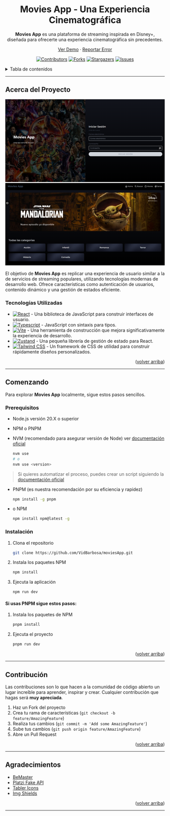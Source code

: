 <div align="center">

# Movies App - Una Experiencia Cinematográfica

**Movies App** es una plataforma de streaming inspirada en Disney+, diseñada para ofrecerte una experiencia cinematográfica sin precedentes.

[Ver Demo](https://moviesapp-z3y3gm6dsa-uc.a.run.app/auth/login) · [Reportar Error](https://github.com/VidBarbosa/moviesApp/issues)

[![Contributors][contributors-shield]][contributors-url]
[![Forks][forks-shield]][forks-url]
[![Stargazers][stars-shield]][stars-url]
[![Issues][issues-shield]][issues-url]

</div>

<details>
<summary>Tabla de contenidos</summary>
<ol>
<li><a href="#acerca-del-proyecto">Acerca del Proyecto</a></li>
<li><a href="#tecnologías-utilizadas">Tecnologías Utilizadas</a></li>
<li><a href="#comenzando">Comenzando</a></li>
<li><a href="#contribución">Contribución</a></li>
<li><a href="#contacto">Contacto</a></li>
<li><a href="#agradecimientos">Agradecimientos</a></li>
</ol>
</details>

---

## Acerca del Proyecto

![Captura de pantalla](./public/img/ScreenShots/1.png)
![Captura de pantalla](./public/img/ScreenShots/2.png)

El objetivo de **Movies App** es replicar una experiencia de usuario similar a la de servicios de streaming populares, utilizando tecnologías modernas de desarrollo web. Ofrece características como autenticación de usuarios, contenido dinámico y una gestión de estados eficiente.

### Tecnologías Utilizadas

- [![React][react-badge]][react-url] - Una biblioteca de JavaScript para construir interfaces de usuario.
- [![Typescript][typescript-badge]][typescript-url] - JavaScript con sintaxis para tipos.
- [![Vite][vite-badge]][vite-url] - Una herramienta de construcción que mejora significativamente la experiencia de desarrollo.
- [![Zustand][zustand-badge]][zustand-url] - Una pequeña librería de gestión de estado para React.
- [![Tailwind CSS][tailwind-badge]][tailwind-url] - Un framework de CSS de utilidad para construir rápidamente diseños personalizados.

[react-url]: https://reactjs.org/
[typescript-url]: https://www.typescriptlang.org/
[vite-url]: https://vitejs.dev/
[zustand-url]: https://github.com/pmndrs/zustand
[tailwind-url]: https://tailwindcss.com/
[react-badge]: https://img.shields.io/badge/-React-61DAFB?style=for-the-badge&logo=react&logoColor=white
[typescript-badge]: https://img.shields.io/badge/Typescript-3178C6?style=for-the-badge&logo=typescript&logoColor=white
[vite-badge]: https://img.shields.io/badge/-Vite-646CFF?style=for-the-badge&logo=vite&logoColor=white
[zustand-badge]: https://img.shields.io/badge/-Zustand-FF3E00?style=for-the-badge&logo=reactivex&logoColor=white
[tailwind-badge]: https://img.shields.io/badge/Tailwind_CSS-38B2AC?style=for-the-badge&logo=tailwind-css&logoColor=white

<p align="right">(<a href="#readme-top">volver arriba</a>)</p>

---

## Comenzando

Para explorar **Movies App** localmente, sigue estos pasos sencillos.

### Prerequisitos

- Node.js versión 20.X o superior
- NPM o PNPM
- NVM (recomendado para asegurar versión de Node) ver [documentación oficial](https://github.com/nvm-sh/nvm?tab=readme-ov-file#installing-and-updating)

	```sh
	nvm use
	# o
	nvm use <version>
	```

> Si quieres automatizar el proceso, puedes crear un script siguiendo la [documentación oficial](https://github.com/nvm-sh/nvm?tab=readme-ov-file#calling-nvm-use-automatically-in-a-directory-with-a-nvmrc-file)

- PNPM (es nuestra recomendación por su eficiencia y rapidez)

  ```sh
  npm install -g pnpm
  ```

- o NPM

  ```sh
  npm install npm@latest -g
  ```

### Instalación

1. Clona el repositorio

   ```sh
   git clone https://github.com/VidBarbosa/moviesApp.git
   ```

2. Instala los paquetes NPM

   ```sh
   npm install
   ```

3. Ejecuta la aplicación

   ```sh
   npm run dev
   ```

#### Si usas PNPM sigue estos pasos:

1. Instala los paquetes de NPM

   ```sh
   pnpm install
   ```

2. Ejecuta el proyecto

   ```sh
   pnpm run dev
   ```



<p align="right">(<a href="#readme-top">volver arriba</a>)</p>

---

## Contribución

Las contribuciones son lo que hacen a la comunidad de código abierto un lugar increíble para aprender, inspirar y crear. Cualquier contribución que hagas será **muy apreciada**.

1. Haz un Fork del proyecto
2. Crea tu rama de características (`git checkout -b feature/AmazingFeature`)
3. Realiza tus cambios (`git commit -m 'Add some AmazingFeature'`)
4. Sube tus cambios (`git push origin feature/AmazingFeature`)
5. Abre un Pull Request

<p align="right">(<a href="#readme-top">volver arriba</a>)</p>

---

## Agradecimientos

- [BeMaster](https://master.la/)
- [Platzi Fake API](https://fakeapi.platzi.com/en/about/introduction/)
- [Tabler Icons](https://tabler.io/icons)
- [Img Shields](https://shields.io)

<p align="right">(<a href="#readme-top">volver arriba</a>)</p>

[contributors-shield]: https://img.shields.io/github/contributors/VidBarbosa/moviesApp.svg?style=for-the-badge
[contributors-url]: https://github.com/VidBarbosa/moviesApp/graphs/contributors
[forks-shield]: https://img.shields.io/github/forks/VidBarbosa/moviesApp.svg?style=for-the-badge
[forks-url]: https://github.com/VidBarbosa/moviesApp/network/members
[stars-shield]: https://img.shields.io/github/stars/VidBarbosa/moviesApp.svg?style=for-the-badge
[stars-url]: https://github.com/VidBarbosa/moviesApp/stargazers
[issues-shield]: https://img.shields.io/github/issues/VidBarbosa/moviesApp.svg?style=for-the-badge
[issues-url]: https://github.com/VidBarbosa/moviesApp/issues

---